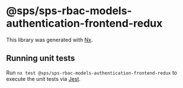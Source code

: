 # @sps/sps-rbac-models-authentication-frontend-redux

This library was generated with [Nx](https://nx.dev).

## Running unit tests

Run `nx test @sps/sps-rbac-models-authentication-frontend-redux` to execute the unit tests via [Jest](https://jestjs.io).
